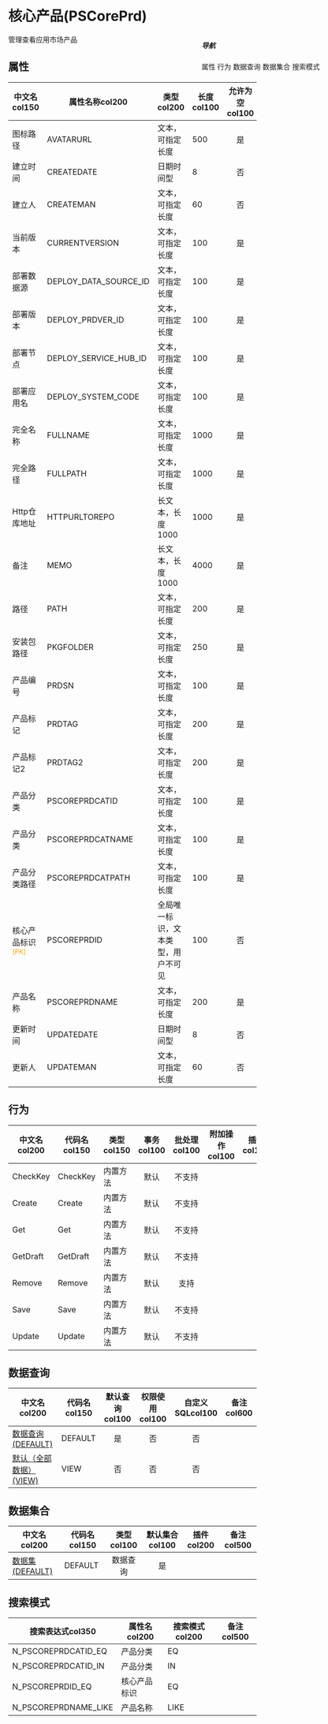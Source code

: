 # 核心产品(PSCorePrd)  <!-- {docsify-ignore-all} -->


管理查看应用市场产品


## 属性
|    中文名col150 | 属性名称col200           | 类型col200     | 长度col100    |允许为空col100    |  备注col500  |
| --------   |------------| -----  | -----  | :----: | -------- |
|图标路径|AVATARURL|文本，可指定长度|500|是||
|建立时间|CREATEDATE|日期时间型|8|否||
|建立人|CREATEMAN|文本，可指定长度|60|否||
|当前版本|CURRENTVERSION|文本，可指定长度|100|是||
|部署数据源|DEPLOY_DATA_SOURCE_ID|文本，可指定长度|100|是||
|部署版本|DEPLOY_PRDVER_ID|文本，可指定长度|100|是||
|部署节点|DEPLOY_SERVICE_HUB_ID|文本，可指定长度|100|是||
|部署应用名|DEPLOY_SYSTEM_CODE|文本，可指定长度|100|是||
|完全名称|FULLNAME|文本，可指定长度|1000|是||
|完全路径|FULLPATH|文本，可指定长度|1000|是||
|Http仓库地址|HTTPURLTOREPO|长文本，长度1000|1000|是||
|备注|MEMO|长文本，长度1000|4000|是||
|路径|PATH|文本，可指定长度|200|是||
|安装包路径|PKGFOLDER|文本，可指定长度|250|是||
|产品编号|PRDSN|文本，可指定长度|100|是||
|产品标记|PRDTAG|文本，可指定长度|200|是||
|产品标记2|PRDTAG2|文本，可指定长度|200|是||
|产品分类|PSCOREPRDCATID|文本，可指定长度|100|是||
|产品分类|PSCOREPRDCATNAME|文本，可指定长度|100|是||
|产品分类路径|PSCOREPRDCATPATH|文本，可指定长度|100|是||
|核心产品标识<sup class="footnote-symbol"><font color=orange>[PK]</font></sup>|PSCOREPRDID|全局唯一标识，文本类型，用户不可见|100|否||
|产品名称|PSCOREPRDNAME|文本，可指定长度|200|是||
|更新时间|UPDATEDATE|日期时间型|8|否||
|更新人|UPDATEMAN|文本，可指定长度|60|否||


## 行为
| 中文名col200    | 代码名col150    | 类型col150    | 事务col100   | 批处理col100   | 附加操作col100  | 插件col150    |  备注col300  |
| -------- |---------- |----------- |:----:|:----:|---------| ----- | ----- |
|CheckKey|CheckKey|内置方法|默认|不支持||||
|Create|Create|内置方法|默认|不支持||||
|Get|Get|内置方法|默认|不支持||||
|GetDraft|GetDraft|内置方法|默认|不支持||||
|Remove|Remove|内置方法|默认|支持||||
|Save|Save|内置方法|默认|不支持||||
|Update|Update|内置方法|默认|不支持||||

## 数据查询
| 中文名col200    | 代码名col150    | 默认查询col100 | 权限使用col100 | 自定义SQLcol100 |  备注col600|
| --------  | --------   | :----:  |:----:  | :----:  |----- |
|[数据查询(DEFAULT)](module/extension/PSCorePrd/query/Default)|DEFAULT|是|否 |否 ||
|[默认（全部数据）(VIEW)](module/extension/PSCorePrd/query/View)|VIEW|否|否 |否 ||

## 数据集合
| 中文名col200  | 代码名col150  | 类型col100 | 默认集合col100 |   插件col200|   备注col500|
| --------  | --------   | :----:   | :----:   | ----- |----- |
|[数据集(DEFAULT)](module/extension/PSCorePrd/dataset/Default)|DEFAULT|数据查询|是|||

## 搜索模式
|   搜索表达式col350   |    属性名col200    |    搜索模式col200        |备注col500  |
| -------- |------------|------------|------|
|N_PSCOREPRDCATID_EQ|产品分类|EQ||
|N_PSCOREPRDCATID_IN|产品分类|IN||
|N_PSCOREPRDID_EQ|核心产品标识|EQ||
|N_PSCOREPRDNAME_LIKE|产品名称|LIKE||

<div style="display: block; overflow: hidden; position: fixed; top: 140px; right: 100px;">

##### 导航
<el-anchor >
<el-anchor-link :href="`#/module/extension/PSCorePrd?id=属性`">
  属性
</el-anchor-link>
<el-anchor-link :href="`#/module/extension/PSCorePrd?id=行为`">
  行为
</el-anchor-link>
<el-anchor-link :href="`#/module/extension/PSCorePrd?id=数据查询`">
  数据查询
</el-anchor-link>
<el-anchor-link :href="`#/module/extension/PSCorePrd?id=数据集合`">
  数据集合
</el-anchor-link>
<el-anchor-link :href="`#/module/extension/PSCorePrd?id=搜索模式`">
  搜索模式
</el-anchor-link>
</el-anchor>
</div>

<script>
 const { createApp } = Vue
  createApp({
    data() {
      return {



      }
    },
    methods: {
    }
  }).use(ElementPlus).mount('#app')
</script>